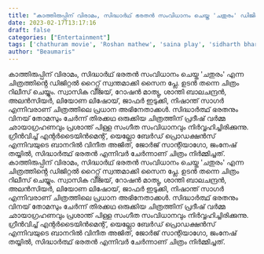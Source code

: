 ```yaml
---
title: "കാത്തിരുപ്പിന് വിരാമം, സിദ്ധാർഥ് ഭരതൻ സംവിധാനം ചെയ്ത 'ചതുരം' ഡിജിറ്റൽ റൈറ്റ്സ് സ്വന്തമാക്കി സൈന പ്ലേ"
date: 2023-02-17T13:17:16
draft: false
categories: ["Entertainment"]
tags: ['chathuram movie', 'Roshan mathew', 'saina play', 'sidharth bharathan', 'Swasika']
author: "Beaumaris"
---
```


കാത്തിരുപ്പിന് വിരാമം, സിദ്ധാർഥ് ഭരതൻ സംവിധാനം ചെയ്ത 'ചതുരം' എന്ന ചിത്രത്തിൻ്റെ ഡിജിറ്റൽ റൈറ്റ്സ് സ്വന്തമാക്കി സൈന പ്ലേ. ഉടൻ തന്നെ ചിത്രം റിലീസ് ചെയ്യും. സ്വാസിക വിജയ്, റോഷൻ മാത്യു, ശാന്തി ബാലചന്ദ്രൻ, അലൻസിയർ, ലിയോണ ലിഷോയ്, ജാഫർ ഇടുക്കി, നിഷാന്ത് സാഗർ എന്നിവരാണ് ചിത്രത്തിലെ പ്രധാന അഭിനേതാക്കൾ. സിദ്ധാർത്ഥ് ഭരതനും വിനയ് തോമസും ചേർന്ന് തിരക്കഥ ഒരുക്കിയ ചിത്രത്തിന് പ്രദീഷ് വർമ്മ ഛായാഗ്രഹണവും പ്രശാന്ത് പിള്ള സംഗീത സംവിധാനവും നിർവ്വഹിച്ചിരിക്കുന്നു. ഗ്രീന്‍വിച്ച് എന്റര്‍ടൈയിന്‍മെന്റ്, യെല്ലോ ബേര്‍ഡ് പ്രൊഡക്ഷന്‍സ് എന്നിവയുടെ ബാനറില്‍ വിനീത അജിത്, ജോര്‍ജ് സാന്റിയാഗോ, ജംനേഷ് തയ്യില്‍, സിദ്ധാര്‍ത്ഥ് ഭരതന്‍ എന്നിവര്‍ ചേര്‍ന്നാണ് ചിത്രം നിര്‍മ്മിച്ചത്.
കാത്തിരുപ്പിന് വിരാമം, സിദ്ധാർഥ് ഭരതൻ സംവിധാനം ചെയ്ത 'ചതുരം' എന്ന ചിത്രത്തിൻ്റെ ഡിജിറ്റൽ റൈറ്റ്സ് സ്വന്തമാക്കി സൈന പ്ലേ. ഉടൻ തന്നെ ചിത്രം റിലീസ് ചെയ്യും. സ്വാസിക വിജയ്, റോഷൻ മാത്യു, ശാന്തി ബാലചന്ദ്രൻ, അലൻസിയർ, ലിയോണ ലിഷോയ്, ജാഫർ ഇടുക്കി, നിഷാന്ത് സാഗർ എന്നിവരാണ് ചിത്രത്തിലെ പ്രധാന അഭിനേതാക്കൾ. സിദ്ധാർത്ഥ് ഭരതനും വിനയ് തോമസും ചേർന്ന് തിരക്കഥ ഒരുക്കിയ ചിത്രത്തിന് പ്രദീഷ് വർമ്മ ഛായാഗ്രഹണവും പ്രശാന്ത് പിള്ള സംഗീത സംവിധാനവും നിർവ്വഹിച്ചിരിക്കുന്നു. ഗ്രീന്‍വിച്ച് എന്റര്‍ടൈയിന്‍മെന്റ്, യെല്ലോ ബേര്‍ഡ് പ്രൊഡക്ഷന്‍സ് എന്നിവയുടെ ബാനറില്‍ വിനീത അജിത്, ജോര്‍ജ് സാന്റിയാഗോ, ജംനേഷ് തയ്യില്‍, സിദ്ധാര്‍ത്ഥ് ഭരതന്‍ എന്നിവര്‍ ചേര്‍ന്നാണ് ചിത്രം നിര്‍മ്മിച്ചത്.
